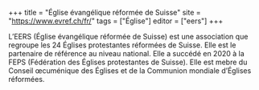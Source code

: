 +++
title = "Église évangélique réformée de Suisse"
site = "https://www.evref.ch/fr/"
tags = ["Église"]
editor = ["eers"]
+++

L’EERS (Église évangélique réformée de Suisse) est une association que regroupe les 24 Églises protestantes réformées de Suisse. Elle est le partenaire de référence au niveau national. Elle a succédé en 2020 à la FEPS (Fédération des Églises protestantes de Suisse). Elle est mebre du Conseil œcuménique des Églises et de la Communion mondiale d’Églises réformées.
